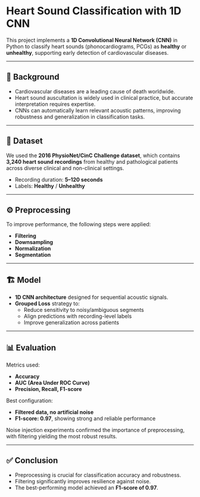 # Heart Sound Classification with 1D CNN

This project implements a **1D Convolutional Neural Network (CNN)** in Python to classify heart sounds (phonocardiograms, PCGs) as **healthy** or **unhealthy**, supporting early detection of cardiovascular diseases.

---

## 🔎 Background
- Cardiovascular diseases are a leading cause of death worldwide.  
- Heart sound auscultation is widely used in clinical practice, but accurate interpretation requires expertise.  
- CNNs can automatically learn relevant acoustic patterns, improving robustness and generalization in classification tasks.  

---

## 📂 Dataset
We used the **2016 PhysioNet/CinC Challenge dataset**, which contains **3,240 heart sound recordings** from healthy and pathological patients across diverse clinical and non-clinical settings.  
- Recording duration: **5–120 seconds**  
- Labels: **Healthy** / **Unhealthy**

---

## ⚙️ Preprocessing
To improve performance, the following steps were applied:
- **Filtering**  
- **Downsampling**  
- **Normalization**  
- **Segmentation**  

---

## 🏗️ Model
- **1D CNN architecture** designed for sequential acoustic signals.  
- **Grouped Loss** strategy to:  
  - Reduce sensitivity to noisy/ambiguous segments  
  - Align predictions with recording-level labels  
  - Improve generalization across patients  

---

## 📊 Evaluation
Metrics used:
- **Accuracy**  
- **AUC (Area Under ROC Curve)**  
- **Precision, Recall, F1-score**  

Best configuration:  
- **Filtered data, no artificial noise**  
- **F1-score: 0.97**, showing strong and reliable performance  

Noise injection experiments confirmed the importance of preprocessing, with filtering yielding the most robust results.

---

## ✅ Conclusion
- Preprocessing is crucial for classification accuracy and robustness.  
- Filtering significantly improves resilience against noise.  
- The best-performing model achieved an **F1-score of 0.97**.  
